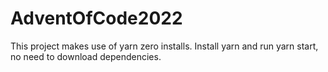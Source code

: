 # AdventOfCode2022
This project makes use of yarn zero installs. Install yarn and run yarn start, no need to download dependencies.
